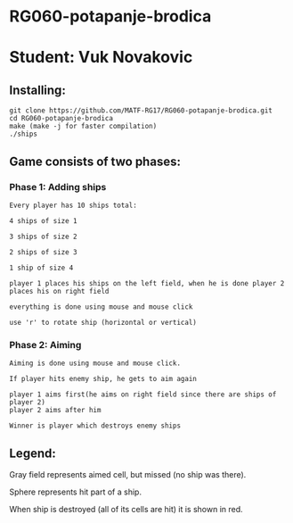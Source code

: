 # RG060-potapanje-brodica
# Student: Vuk Novakovic


## Installing:

``` 
git clone https://github.com/MATF-RG17/RG060-potapanje-brodica.git
cd RG060-potapanje-brodica
make (make -j for faster compilation)
./ships
```

## Game consists of two phases:
### Phase 1: Adding ships
    Every player has 10 ships total:
    
    4 ships of size 1
    
    3 ships of size 2
    
    2 ships of size 3
    
    1 ship of size 4
    
    player 1 places his ships on the left field, when he is done player 2 places his on right field
    
    everything is done using mouse and mouse click
    
    use 'r' to rotate ship (horizontal or vertical)
    
    
### Phase 2: Aiming
    Aiming is done using mouse and mouse click.
    
    If player hits enemy ship, he gets to aim again
    
    player 1 aims first(he aims on right field since there are ships of player 2)
    player 2 aims after him
    
    Winner is player which destroys enemy ships
    
## Legend:
Gray field represents aimed cell, but missed (no ship was there).

Sphere represents hit part of a ship.

When ship is destroyed (all of its cells are hit) it is shown in red.
